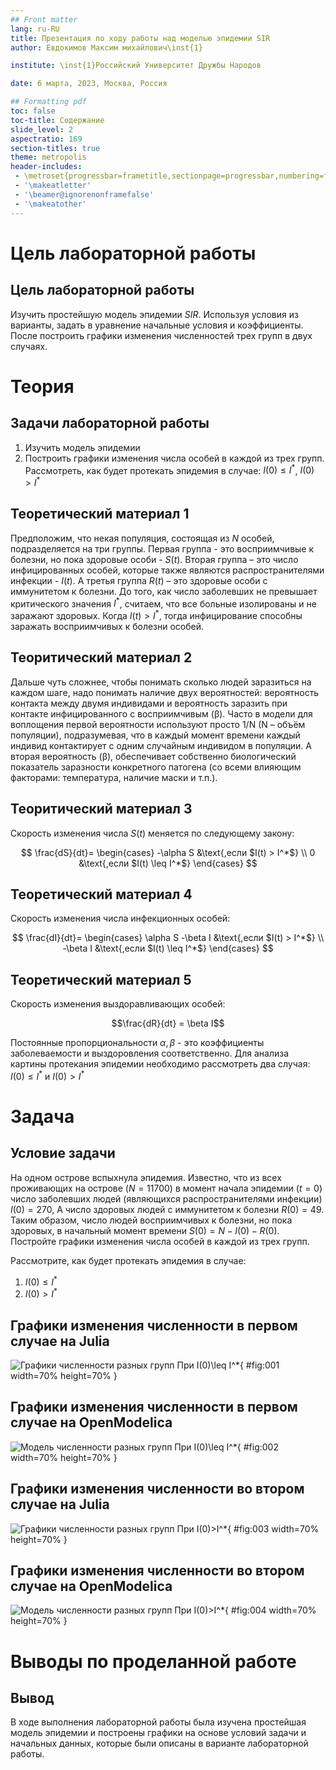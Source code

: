 ```yaml
---
## Front matter
lang: ru-RU
title: Презентация по ходу работы над моделью эпидемии SIR
author: Евдокимов Максим михайлович\inst{1}

institute: \inst{1}Российский Университет Дружбы Народов

date: 6 марта, 2023, Москва, Россия

## Formatting pdf
toc: false
toc-title: Содержание
slide_level: 2
aspectratio: 169
section-titles: true
theme: metropolis
header-includes:
 - \metroset{progressbar=frametitle,sectionpage=progressbar,numbering=fraction}
 - '\makeatletter'
 - '\beamer@ignorenonframefalse'
 - '\makeatother'
---
```


# Цель лабораторной работы

## Цель лабораторной работы

Изучить простейшую модель эпидемии $SIR$. Используя условия из варианты, задать в уравнение начальные условия и коэффициенты.
После построить графики изменения численностей трех групп в двух случаях.

# Теория

## Задачи лабораторной работы

1. Изучить модель эпидемии
2. Построить графики изменения числа особей в каждой из трех групп. Рассмотреть, как будет протекать эпидемия в случае: $I(0)\leq I^*$, $I(0)>I^*$

## Теоретический материал 1

Предположим, что некая популяция, состоящая из $N$ особей, подразделяется на три группы. Первая группа - это восприимчивые к болезни, но пока здоровые особи - $S(t)$. Вторая группа – это число инфицированных особей, которые также являются распространителями инфекции - $I(t)$. А третья группа $R(t)$ – это здоровые особи с иммунитетом к болезни.
До того, как число заболевших не превышает критического значения $I^*$, считаем, что все больные изолированы и не заражают здоровых. Когда $I(t)> I^*$, тогда инфицирование способны заражать восприимчивых к болезни особей.

## Теоритический материал 2

Дальше чуть сложнее, чтобы понимать сколько людей заразиться на каждом шаге, надо понимать наличие двух вероятностей: вероятность контакта между двумя индивидами и вероятность заразить при контакте инфицированного с восприимчивым (β). Часто в модели для воплощения первой вероятности используют просто 1/N (N – объём популяции), подразумевая, что в каждый момент времени каждый индивид контактирует с одним случайным индивидом в популяции. А вторая вероятность (β), обеспечивает собственно биологический показатель заразности конкретного патогена (со всеми влияющим факторами: температура, наличие маски и т.п.).

## Теоритический материал 3

Cкорость изменения числа $S(t)$ меняется по следующему закону:

$$
\frac{dS}{dt}=
 \begin{cases}
 -\alpha S &\text{,если $I(t) > I^*$}
 \\
 0 &\text{,если $I(t) \leq I^*$}
 \end{cases}
$$

## Теоретический материал 4

Cкорость изменения числа инфекционных особей:

$$
\frac{dI}{dt}=
 \begin{cases}
 \alpha S -\beta I &\text{,если $I(t) > I^*$}
 \\
 -\beta I &\text{,если $I(t) \leq I^*$}
 \end{cases}
$$

## Теоретический материал 5

Cкорость изменения выздоравливающих особей:

$$\frac{dR}{dt} = \beta I$$

Постоянные пропорциональности $\alpha, \beta$ - это коэффициенты заболеваемости и выздоровления соответственно.
Для анализа картины протекания эпидемии необходимо рассмотреть два случая:  $I(0) \leq I^*$ и  $I(0)>I^*$

# Задача

## Условие задачи

На одном острове вспыхнула эпидемия. Известно, что из всех проживающих на острове $(N=11700)$ в момент начала эпидемии $(t=0)$ число заболевших людей (являющихся распространителями инфекции) $I(0)=270$, А число здоровых людей с иммунитетом к болезни $R(0)=49$. Таким образом, число людей восприимчивых к болезни, но пока здоровых, в начальный момент времени $S(0)=N-I(0)-R(0)$.
Постройте графики изменения числа особей в каждой из трех групп.

Рассмотрите, как будет протекать эпидемия в случае:

1. $I(0)\leq I^*$
2. $I(0)>I^*$

## Графики изменения численности в первом случае на Julia

![Графики численности разных групп При $I(0)\leq I^*$](image/Figure_1.png){ #fig:001 width=70% height=70% }

## Графики изменения численности в первом случае на OpenModelica

![Модель численности разных групп При $I(0)\leq I^*$](image/model_1.png){ #fig:002 width=70% height=70% }

## Графики изменения численности во втором случае  на Julia

![Графики численности разных групп При $I(0)>I^*$](image/Figure_2.png){ #fig:003 width=70% height=70% }

## Графики изменения численности во втором случае на OpenModelica

![Модель численности разных групп При $I(0)>I^*$](image/model_2.png){ #fig:004 width=70% height=70% }

# Выводы по проделанной работе

## Вывод

В ходе выполнения лабораторной работы была изучена простейшая модель эпидемии и построены графики на основе условий задачи и начальных данных, которые были описаны в варианте лабораторной работы.
